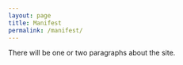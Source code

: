```yaml
---
layout: page
title: Manifest
permalink: /manifest/
---
```


There will be one or two paragraphs about the site.

